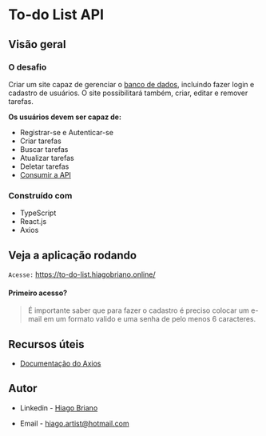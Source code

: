# To-do List API

## Visão geral

### O desafio

Criar um site capaz de gerenciar o [banco de dados](https://github.com/HiagoBriano/to-do_list/tree/master/backend), incluindo fazer login e cadastro de usuários. O site possibilitará também, criar, editar e remover tarefas.

**Os usuários devem ser capaz de:**

- Registrar-se e Autenticar-se
- Criar tarefas
- Buscar tarefas
- Atualizar tarefas
- Deletar tarefas
- [Consumir a API](https://github.com/HiagoBriano/to-do_list/tree/master/backend)

### Construído com

- TypeScript
- React.js
- Axios

## Veja a aplicação rodando

`Acesse:` https://to-do-list.hiagobriano.online/

#### Primeiro acesso?
> É importante saber que para fazer o cadastro é preciso colocar um e-mail em um formato valido e uma senha de pelo menos 6 caracteres.

## Recursos úteis

- [Documentação do Axios](https://axios-http.com/ptbr/)

## Autor

- Linkedin - [Hiago Briano](https://www.linkedin.com/in/hiago-briano/)

- Email - [hiago.artist@hotmail.com](maito:hiago.artist@hotmail.com)
